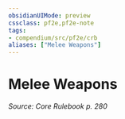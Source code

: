 ```yaml
---
obsidianUIMode: preview
cssclass: pf2e,pf2e-note
tags:
- compendium/src/pf2e/crb
aliases: ["Melee Weapons"]
---
```

# Melee Weapons  
*Source: Core Rulebook p. 280*